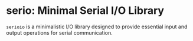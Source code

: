 # serio: Minimal Serial I/O Library

`serioio` is a minimalistic I/O library designed to provide essential input and output operations for serial communication.

